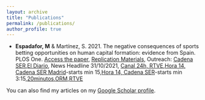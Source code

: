 ```yaml
---
layout: archive
title: "Publications"
permalink: /publications/
author_profile: true
---
```


- **Espadafor, M** & Martínez, S. 2021. The negative consequences of sports betting opportunities on human capital formation: evidence from Spain. PLOS One. [Access the paper](https://journals.plos.org/plosone/article/metrics?id=10.1371/journal.pone.0258857), [Replication Materials](https://doi.org/10.7910/DVN/K4NSBK), Outreach: [Cadena SER](https://cadenaser.com/ser/2021/10/31/sociedad/1635675473_674477.html),[El Diario](https://www.eldiario.es/sociedad/abrir-casas-apuestas-cerca-institutos-baja-rendimiento-escolar-barrios-humildes_1_8440297.html), News Headline 31/10/2021, [Canal 24h, RTVE](),[Hora 14, Cadena SER Madrid](https://play.cadenaser.com/audio/regional_centro_hora14madrid_20211031_140509_143000/)-starts min 15,[Hora 14, Cadena SER](https://prisa-es.mc.tritondigital.com/BOLETINES_SER_PODCAST_1043_P/media/playser/audio/202110/31/1635678903_8194.mp3)-starts min 3:15,[20minutos](https://www.20minutos.es/noticia/4879784/0/casas-de-apuestas-y-rendimiento-escolar/),[ORM](https://www.orm.es/programas/turno-de-noche/turno-de-noche-mar-canizares-cuando-se-abre-una-casa-de-apuestas-en-los-barrios-desaventajados-la-nota-media-de-selectividad-baja-un-0-5/),[RTVE](https://www.rtve.es/noticias/20211107/casas-apuestas-proximidad-colegios-barrios/2211660.shtml) 

You can also find my articles on my [Google Scholar profile](https://scholar.google.com/citations?user=ehRMwhQAAAAJ&hl=es&oi=ao).

